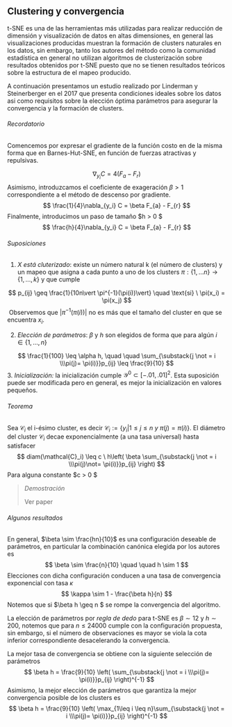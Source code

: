 ## Clustering y convergencia

t-SNE es una de las herramientas más utilizadas para realizar reducción de dimensión y visualización de datos en altas dimensiones, en general las visualizaciones producidas muestran la formación de clusters naturales en los datos, sin embargo, tanto los autores del método como la comunidad estadística en general no utilizan algoritmos de clusterización sobre resultados obtenidos por t-SNE puesto que no se tienen resultados teóricos sobre la estructura de el mapeo producido.

A continuación presentamos un estudio realizado por Linderman y Steinerberger en el 2017 que presenta condiciones ideales sobre los datos asi como requisitos sobre la elección óptima parámetros para asegurar la convergencia y la formación de clusters.

###### Recordatorio

Comencemos por expresar el gradiente de la función costo en de la misma forma que en Barnes-Hut-SNE, en función de fuerzas atractivas y repulsivas.

$$
\nabla_{y_i} C = 4 (F_{a} - F_{r})
$$
Asimismo, introduzcamos el coeficiente de exageración $\beta > 1$ correspondiente a el método de descenso por gradiente.
$$
\frac{1}{4}\nabla_{y_i} C = \beta F_{a} - F_{r}
$$
Finalmente, introducimos un paso de tamaño $h > 0 $
$$
\frac{h}{4}\nabla_{y_i} C = \beta F_{a} - F_{r}
$$

###### Suposiciones

1. *X está cluterizado*: existe un número natural k (el número de clusters) y un mapeo que asigna a cada punto a uno de los clusters $\pi : \{1,...n\} \to \{1,...,k\}$  y que cumple

$$
p_{ij} \geq \frac{1}{10n\vert \pi^{-1}(\pi(i))\vert} \quad \text{si} \ \pi(x_i) = \pi(x_j)
$$
​    Observemos que $\vert \pi^{-1}(\pi(i))\vert$ no es más que el tamaño del cluster en que se encuentra $x_i$.

2. *Elección de parámetros*: $\beta$ y $h$ son elegidos de forma que para algún $i \in \{1,...,n\}$ 

$$
\frac{1}{100} \leq \alpha h, \quad \quad \sum_{\substack{j \not = i \\\pi(j)= \pi(i)}}p_{ij} \leq \frac{9}{10}
$$
3. *Inicialización:* la inicialización cumple $\mathcal{Y}^0 \subset [-.01, .01]^2$. Esta suposición puede ser modificada pero en general, es mejor la inicialización en valores pequeños.

###### Teorema

Sea $\mathcal{C}_i$ el i-ésimo cluster, es decir $\mathcal{C}_i := \{y_i | 1 \leq j \leq n \ y \ \pi(j) = \pi(i) \}$. El diámetro del cluster $\mathcal{C}_i$ decae exponencialmente (a una tasa universal) hasta satisfacer
$$
diam(\mathcal{C}_i) \leq c \ h\left( \beta \sum_{\substack{j \not = i \\\pi(j)\not= \pi(i)}}p_{ij} \right)
$$
Para alguna constante $c > 0 $

> *Demostración*
>
> Ver paper

###### Algunos resultados

En general, $\beta \sim \frac{hn}{10}$  es una configuración deseable de parámetros, en particular la combinación canónica elegida por los autores es
$$
\beta \sim \frac{n}{10} \quad \quad h \sim 1
$$
Elecciones con dicha configuración conducen a una tasa de convergencia exponencial con tasa $\kappa$
$$
\kappa \sim 1 - \frac{\beta h}{n}
$$
Notemos que si $\beta h \geq n $ se rompe la convergencia del algoritmo. 

La elección de parámetros por *regla de dedo* para t-SNE es $\beta \sim 12$ y $h \sim 200$, notemos que para $n\leq 24000$ cumple con la configuración propuesta, sin embargo, si el número de observaciones es mayor se viola la cota inferior correspondiente desacelerando la convergencia.

La mejor tasa de convergencia se obtiene con la siguiente selección de parámetros
$$
\beta h = \frac{9}{10} \left( \sum_{\substack{j \not = i \\\pi(j)= \pi(i)}}p_{ij} \right)^{-1}
$$
Asimismo, la mejor elección de parámetros que garantiza la mejor convergencia posible de los clusters es
$$
\beta h = \frac{9}{10} \left( \max_{1\leq i \leq n}\sum_{\substack{j \not = i \\\pi(j)= \pi(i)}}p_{ij} \right)^{-1}
$$
